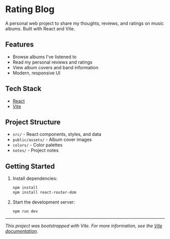 # Rating Blog

A personal web project to share my thoughts, reviews, and ratings on music albums. Built with React and Vite.

## Features
- Browse albums I've listened to
- Read my personal reviews and ratings
- View album covers and band information
- Modern, responsive UI

## Tech Stack
- [React](https://react.dev/)
- [Vite](https://vitejs.dev/)

## Project Structure
- `src/` - React components, styles, and data
- `public/assets/` - Album cover images
- `colors/` - Color palettes
- `notes/` - Project notes

## Getting Started
1. Install dependencies:
   ```sh
   npm install
   npm install react-router-dom
   ```
2. Start the development server:
   ```sh
   npm run dev
   ```

---

*This project was bootstrapped with Vite. For more information, see the [Vite documentation](https://vitejs.dev/).*